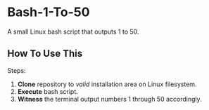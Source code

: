 # Bash-1-To-50
A small Linux bash script that outputs 1 to 50.

## How To Use This ##
Steps:
1. **Clone** repository to *valid* installation area on Linux filesystem.
2. **Execute** bash script.
3. **Witness** the terminal output numbers 1 through 50 accordingly.
